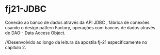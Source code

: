 # fj21-JDBC
Conexão ao banco de dados através da API JDBC , 
fábrica de conexões usando o design pattern Factory, 
operações com bancos de dados através de DAO - Data Access Object.

//Desenvolvido ao longo da leitura da apostila fj-21 especificamente no cápitulo 2.

